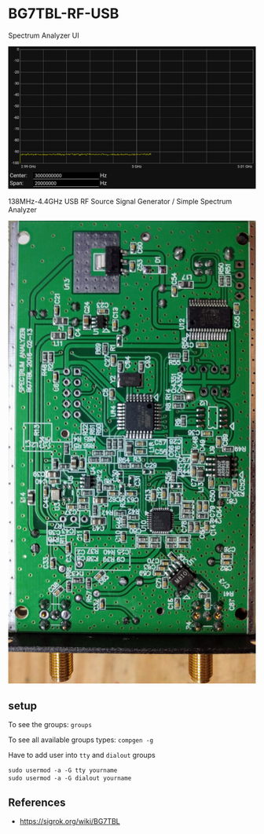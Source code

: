# BG7TBL-RF-USB

Spectrum Analyzer UI

![screenshot](screenshot1.gif)

138MHz-4.4GHz USB RF Source Signal Generator / Simple Spectrum Analyzer

![PCB](pcb.png)


## setup

To see the groups: `groups`

To see all available groups types: `compgen -g`

Have to add user into `tty` and `dialout` groups
```
sudo usermod -a -G tty yourname
sudo usermod -a -G dialout yourname
```

## References

  * https://sigrok.org/wiki/BG7TBL

